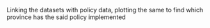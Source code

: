Linking the datasets with policy data, plotting the same to find which province has the said policy implemented
